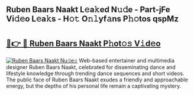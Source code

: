 ## Ruben Baars Naakt L𝚎a𝚔ed N𝚞𝚍e - Part-jFe Vi𝚍𝚎o L𝚎a𝚔s - H𝚘𝚝 O𝚗𝚕yf𝚊ns P𝚑𝚘tos qspMz

# <h2><a href="http://kfbblfd.oniu.top/?m=Ruben+Baars+Naakt">🔗👉 🔴 Ruben Baars Naakt P𝚑ot𝚘𝚜 V𝚒d𝚎o</a></h2>

[![Ruben Baars Naakt Nu𝚍e𝚜](https://i.imgur.com/0qMVB7G.gif)](http://kfbblfd.oniu.top/?m=Ruben+Baars+Naakt)
Web-based entertainer and multimedia designer Ruben Baars Naakt, celebrated for disseminating dance and lifestyle knowledge through trending dance sequences and short videos. The public face of Ruben Baars Naakt exudes a friendly and approachable energy, but the depths of his personal life remain a captivating mystery.  
